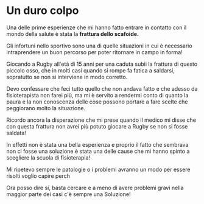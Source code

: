 # Un duro colpo


Una delle prime esperienze che mi hanno fatto entrare in contatto con il mondo della salute è stata la **frattura dello scafoide.** 

Gli infortuni nello sportivo sono una di quelle situazioni in cui è necessario intraprendere un buon percorso per poter ritornare in campo in forma!

Giocando a Rugby all'età di 15 anni per una caduta subii la frattura di questo piccolo osso, che in molti casi quando si rompe fa fatica a saldarsi, sopratutto se non si interviene in modo corretto.

Devo confessare che feci tutto quello che non andava fatto e che adesso da fisioterapista non farei più, ma mi è servito a rendermi conto di quanto la paura e la non conoscenza delle cose possono portare a fare scelte che peggiorano molto la situazione.

Ricordo ancora la disperazione che mi prese quando il medico mi disse che con questa frattura non avrei più potuto giocare a Rugby se non si fosse saldata! 

In effetti non è stata una bella esperienza e proprio il fatto che sembrava non ci fosse una soluzione è stata una delle  cause che mi hanno spinto a scegliere la scuola di fisioterapia!

Mi ripetevo sempre le patologie o i problemi avranno un modo per essere risolti voglio capire perch

Ora posso dire si, basta cercare e a meno di avere problemi gravi nella maggior parte dei casi c'è sempre una Soluzione!






<!--stackedit_data:
eyJoaXN0b3J5IjpbLTE0NTI5MDY3NTYsOTU1MzI3MzQ3LC01OT
g4NzUwMzJdfQ==
-->